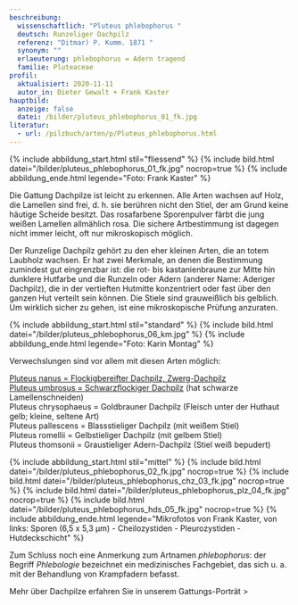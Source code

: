 ```yaml
---
beschreibung:
  wissenschaftlich: "Pluteus phlebophorus "
  deutsch: Runzeliger Dachpilz
  referenz: "Ditmar) P. Kumm. 1871 "
  synonym: ""
  erlaeuterung: phlebophorus = Adern tragend
  familie: Pluteaceae
profil:
  aktualisiert: 2020-11-11
  autor_in: Dieter Gewalt + Frank Kaster
hauptbild:
  anzeige: false
  datei: /bilder/pluteus_phlebophorus_01_fk.jpg
literatur:
  - url: /pilzbuch/arten/p/Pluteus_phlebophorus.html
---
```

{% include abbildung_start.html stil="fliessend" %}
{% include bild.html datei="/bilder/pluteus_phlebophorus_01_fk.jpg" nocrop=true %}
{% include abbildung_ende.html legende="Foto: Frank Kaster" %}

Die Gattung Dachpilze ist leicht zu erkennen. Alle Arten wachsen auf Holz, die Lamellen sind frei, d. h. sie berühren nicht den Stiel, der am Grund keine häutige Scheide besitzt. Das rosafarbene Sporenpulver färbt die jung weißen Lamellen allmählich rosa. Die sichere Artbestimmung ist dagegen nicht immer leicht, oft nur mikroskopisch möglich.

Der Runzelige Dachpilz gehört zu den eher kleinen Arten, die an totem Laubholz wachsen. Er hat zwei Merkmale, an denen die Bestimmung zumindest gut eingrenzbar ist: die rot- bis kastanienbraune zur Mitte hin dunklere Hutfarbe und die Runzeln oder Adern (anderer Name: Aderiger Dachpilz), die in der vertieften Hutmitte konzentriert oder fast über den ganzen Hut verteilt sein können. Die Stiele sind grauweißlich bis gelblich. Um wirklich sicher zu gehen, ist eine mikroskopische Prüfung anzuraten.

{% include abbildung_start.html stil="standard" %}
{% include bild.html datei="/bilder/pluteus_phlebophorus_06_km.jpg" %}
{% include abbildung_ende.html legende="Foto: Karin Montag" %}

Verwechslungen sind vor allem mit diesen Arten möglich:

[Pluteus nanus = Flockigbereifter Dachpilz, Zwerg-Dachpilz](/pilze/pluteus-nanus-flockigbereifter-dachpilz-zwerg-dachpilz)  
[Pluteus umbrosus = Schwarzflockiger Dachpilz](/pilze/pluteus-umbrosus-schwarzflockiger-dachpilz) (hat schwarze Lamellenschneiden)\
Pluteus chrysophaeus = Goldbrauner Dachpilz (Fleisch unter der Huthaut gelb; kleine, seltene Art)\
Pluteus pallescens = Blassstieliger Dachpilz (mit weißem Stiel)\
Pluteus romellii = Gelbstieliger Dachpilz (mit gelbem Stiel)\
Pluteus thomsonii = Graustieliger Adern-Dachpilz (Stiel weiß bepudert)

{% include abbildung_start.html stil="mittel" %}
{% include bild.html datei="/bilder/pluteus_phlebophorus_02_fk.jpg" nocrop=true %}
{% include bild.html datei="/bilder/pluteus_phlebophorus_chz_03_fk.jpg" nocrop=true %}
{% include bild.html datei="/bilder/pluteus_phlebophorus_plz_04_fk.jpg" nocrop=true %}
{% include bild.html datei="/bilder/pluteus_phlebophorus_hds_05_fk.jpg" nocrop=true %}
{% include abbildung_ende.html legende="Mikrofotos von Frank Kaster, von links: Sporen (6,5 x 5,3 µm) - Cheilozystiden - Pleurozystiden - Hutdeckschicht" %}

Zum Schluss noch eine Anmerkung zum Artnamen *phlebophorus*: der Begriff *Phlebologie* bezeichnet ein medizinisches Fachgebiet, das sich u. a. mit der Behandlung von Krampfadern befasst.

Mehr über Dachpilze erfahren Sie in unserem Gattungs-Porträt >